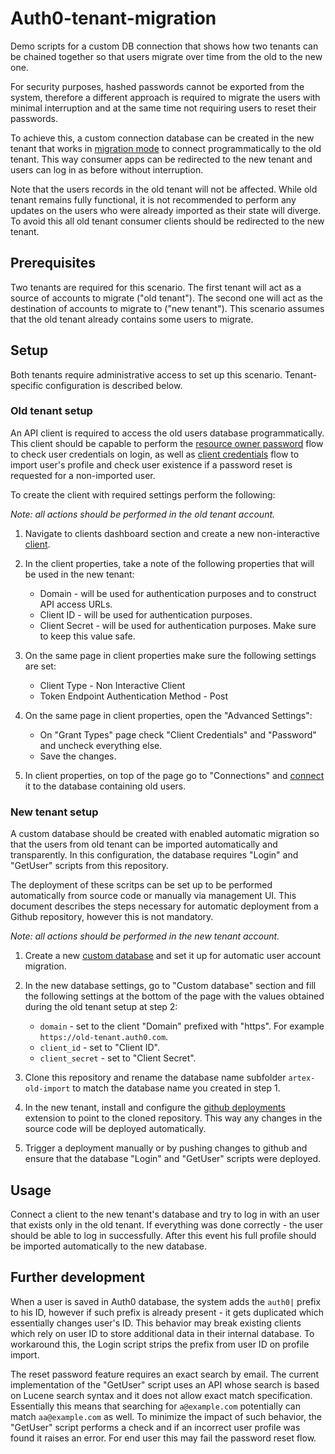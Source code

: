 # Auth0-tenant-migration

Demo scripts for a custom DB connection that shows how two tenants can be
 chained together so that users migrate over time from the old to the new one.

For security purposes, hashed passwords cannot be exported from the system,
 therefore a different approach is required to migrate the users with minimal
 interruption and at the same time not requiring users to reset their
 passwords.

To achieve this, a custom connection database can be created in the new tenant
 that works in [migration mode](https://auth0.com/docs/connections/database/migrating)
 to connect programmatically to the old tenant. This way consumer apps can be
 redirected to the new tenant and users can log in as before without
 interruption.

Note that the users records in the old tenant will not be affected. While old
 tenant remains fully functional, it is not recommended to perform any updates
 on the users who were already imported as their state will diverge. To avoid
 this all old tenant consumer clients should be redirected to the new tenant.


## Prerequisites

Two tenants are required for this scenario. The first tenant will act as a
 source of accounts to migrate ("old tenant"). The second one will act as the
 destination of accounts to migrate to ("new tenant"). This scenario assumes
 that the old tenant already contains some users to migrate.


## Setup

Both tenants require administrative access to set up this scenario.
 Tenant-specific configuration is described below.


### Old tenant setup

An API client is required to access the old users database programmatically.
 This client should be capable to perform the
 [resource owner password](https://auth0.com/docs/api-auth/grant/password)
 flow to check user credentials on login, as well as
 [client credentials](https://auth0.com/docs/api-auth/grant/client-credentials)
 flow to import user's profile and check user existence if a password reset is
 requested for a non-imported user.

To create the client with required settings perform the following:

_Note: all actions should be performed in the old tenant account._

1. Navigate to clients dashboard section and create a new non-interactive 
   [client](https://auth0.com/docs/clients).

2. In the client properties, take a note of the following properties that will
   be used in the new tenant:

   * Domain - will be used for authentication purposes and to construct
     API access URLs.
   * Client ID - will be used for authentication purposes.
   * Client Secret - will be used for authentication purposes. Make sure to
     keep this value safe.

3. On the same page in client properties make sure the following settings
   are set:

   * Client Type - Non Interactive Client
   * Token Endpoint Authentication Method - Post

4. On the same page in client properties, open the "Advanced Settings":
   
   * On "Grant Types" page check "Client Credentials" and "Password" and
     uncheck everything else.
   * Save the changes.

5. In client properties, on top of the page go to "Connections" and
   [connect](https://auth0.com/docs/clients/connections) it to the database
   containing old users.


### New tenant setup

A custom database should be created with enabled automatic migration so that
 the users from old tenant can be imported automatically and transparently.
 In this configuration, the database requires "Login" and "GetUser" scripts
 from this repository.

The deployment of these scritps can be set up to be performed automatically
 from source code or manually via management UI. This document describes the
 steps necessary for automatic deployment from a Github repository, however
 this is not mandatory.

_Note: all actions should be performed in the new tenant account._

1. Create a new
   [custom database](https://auth0.com/docs/connections/database/migrating#enable-automatic-migration)
   and set it up for automatic user account migration.

2. In the new database settings, go to "Custom database" section and fill the
   following settings at the bottom of the page with the values obtained
   during the old tenant setup at step 2:

   * `domain` - set to the client "Domain" prefixed with "https".
     For example `https://old-tenant.auth0.com`.
   * `client_id` - set to "Client ID".
   * `client_secret` - set to "Client Secret".

3. Clone this repository and rename the database name subfolder
   `artex-old-import` to match the database name you created in step 1.

4. In the new tenant, install and configure the
   [github deployments](https://auth0.com/docs/extensions/github-deploy)
   extension to point to the cloned repository. This way any changes in the
   source code will be deployed automatically.

5. Trigger a deployment manually or by pushing changes to github and ensure
   that the database "Login" and "GetUser" scripts were deployed.


## Usage

Connect a client to the new tenant's database and try to log in with an user
 that exists only in the old tenant. If everything was done correctly - the
 user should be able to log in successfully. After this event his full profile
 should be imported automatically to the new database.


## Further development

When a user is saved in Auth0 database, the system adds the `auth0|` prefix to
 his ID, however if such prefix is already present - it gets duplicated which
 essentially changes user's ID. This behavior may break existing clients which
 rely on user ID to store additional data in their internal database. To
 workaround this, the Login script strips the prefix from user ID on profile
 import.

The reset password feature requires an exact search by email. The current
 implementation of the "GetUser" script uses an API whose search is based
 on Lucene search syntax and it does not allow exact match specification.
 Essentially this means that searching for `a@example.com` potentially can
 match `aa@example.com` as well. To minimize the impact of such behavior, the
 "GetUser" script performs a check and if an incorrect user profile was found
 it raises an error. For end user this may fail the password reset flow.
